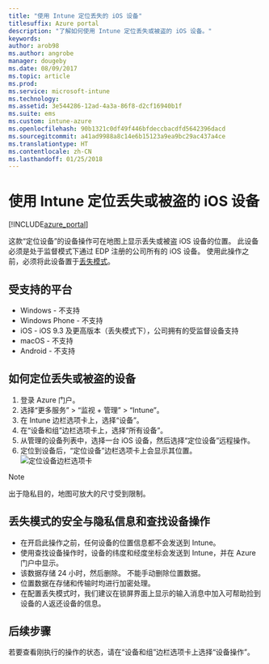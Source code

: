 ```yaml
---
title: "使用 Intune 定位丢失的 iOS 设备"
titlesuffix: Azure portal
description: "了解如何使用 Intune 定位丢失或被盗的 iOS 设备。"
keywords: 
author: arob98
ms.author: angrobe
manager: dougeby
ms.date: 08/09/2017
ms.topic: article
ms.prod: 
ms.service: microsoft-intune
ms.technology: 
ms.assetid: 3e544286-12ad-4a3a-86f8-d2cf16940b1f
ms.suite: ems
ms.custom: intune-azure
ms.openlocfilehash: 90b1321c0df49f446bfdeccbacdfd5642396dacd
ms.sourcegitcommit: a41ad9988a8c14e6b15123a9ea9bc29ac437a4ce
ms.translationtype: HT
ms.contentlocale: zh-CN
ms.lasthandoff: 01/25/2018
---
```

# <a name="locate-lost-or-stolen-ios-devices-with-intune"></a>使用 Intune 定位丢失或被盗的 iOS 设备


[!INCLUDE[azure_portal](./includes/azure_portal.md)]

这款“定位设备”的设备操作可在地图上显示丢失或被盗 iOS 设备的位置。 此设备必须是处于监督模式下通过 EDP 注册的公司所有的 iOS 设备。 使用此操作之前，必须将此设备置于[丢失模式](/intune-azure/manage-devices/lost-mode.md)。

## <a name="supported-platforms"></a>受支持的平台

- Windows - 不支持
- Windows Phone - 不支持
- iOS - iOS 9.3 及更高版本（丢失模式下），公司拥有的受监督设备支持
- macOS - 不支持
- Android - 不支持

## <a name="how-to-locate-a-lost-or-stolen-device"></a>如何定位丢失或被盗的设备

1. 登录 Azure 门户。
2. 选择“更多服务” > “监视 + 管理” > “Intune”。
3. 在 Intune 边栏选项卡上，选择“设备”。
4. 在“设备和组”边栏选项卡上，选择“所有设备”。
5. 从管理的设备列表中，选择一台 iOS 设备，然后选择“定位设备”远程操作。
6. 定位到设备后，“定位设备”边栏选项卡上会显示其位置。
    ![定位设备边栏选项卡](./media/locate-device.png)

>[!NOTE]
>出于隐私目的，地图可放大的尺寸受到限制。

## <a name="security-and-privacy-information-for-the-lost-mode-and-locate-device-actions"></a>丢失模式的安全与隐私信息和查找设备操作
- 在开启此操作之前，任何设备的位置信息都不会发送到 Intune。
- 使用查找设备操作时，设备的纬度和经度坐标会发送到 Intune，并在 Azure 门户中显示。
- 该数据存储 24 小时，然后删除。 不能手动删除位置数据。
- 位置数据在存储和传输时均进行加密处理。
- 在配置丢失模式时，我们建议在锁屏界面上显示的输入消息中加入可帮助捡到设备的人返还设备的信息。


## <a name="next-steps"></a>后续步骤

若要查看刚执行的操作的状态，请在“设备和组”边栏选项卡上选择“设备操作”。